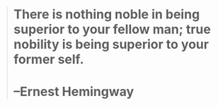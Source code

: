  > # There is nothing noble in being superior to your fellow man; true nobility is being superior to your former self. 
 > # –Ernest Hemingway
